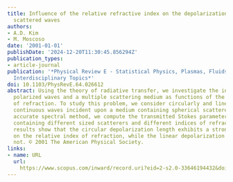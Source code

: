 ```yaml
---
title: Influence of the relative refractive index on the depolarization of multiply
  scattered waves
authors:
- A.D. Kim
- M. Moscoso
date: '2001-01-01'
publishDate: '2024-12-20T11:30:45.856294Z'
publication_types:
- article-journal
publication: '*Physical Review E - Statistical Physics, Plasmas, Fluids, and Related
  Interdisciplinary Topics*'
doi: 10.1103/PhysRevE.64.026612
abstract: Using the theory of radiative transfer, we investigate the interaction between
  polarized waves and a multiple scattering medium as functions of the relative index
  of refraction. To study this problem, we consider circularly and linearly polarized
  continuous waves incident upon a medium containing spherical scatterers. With an
  accurate spectral method, we compute the transmitted Stokes parameters through media
  containing different sized scatterers and different indices of refraction. Our numerical
  results show that the circular depolarization length exhibits a strong dependence
  on the relative index of refraction, while the linear depolarization length does
  not. © 2001 The American Physical Society.
links:
- name: URL
  url: 
    https://www.scopus.com/inward/record.uri?eid=2-s2.0-33646194432&doi=10.1103%2fPhysRevE.64.026612&partnerID=40&md5=539a0153b963709f148a527327534195
---
```

